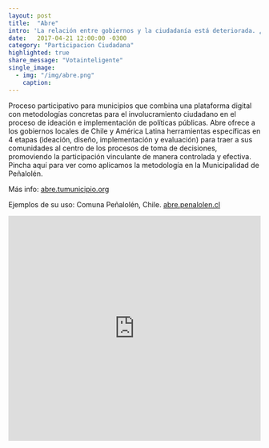 ```yaml
---
layout: post
title:  "Abre"
intro: 'La relación entre gobiernos y la ciudadanía está deteriorada. ¿Crees que es posible transformarla a través de procesos efectivos de participación ciudadana? ¿Piensas que los vecinos de un municipio tienen algo que decir sobre su entorno y las decisiones que toman los gobiernos? ¿Crees en la colaboración como la base para la reconstrucción de la confianza en nuestras ciudades?'
date:   2017-04-21 12:00:00 -0300
category: "Participacion Ciudadana"
highlighted: true
share_message: "Votainteligente"
single_image:
  - img: "/img/abre.png"
    caption:
---
```



Proceso participativo para municipios que combina una plataforma digital con metodologías concretas para el involucramiento ciudadano en el proceso de ideación e implementación de políticas públicas. Abre ofrece a los gobiernos locales de Chile y América Latina herramientas específicas en 4 etapas (ideación, diseño, implementación y evaluación) para traer a sus comunidades al centro de los procesos de toma de decisiones, promoviendo la participación vinculante de manera controlada y efectiva. Pincha aquí para ver como aplicamos la metodología en la Municipalidad de Peñalolén.

Más info: [abre.tumunicipio.org](http://abre.tumunicipio.org/)

Ejemplos de su uso: Comuna Peñalolén, Chile. [abre.penalolen.cl](https://abre.penalolen.cl)

<iframe width="100%" height="450" src="https://www.youtube.com/embed/KAb-0RBCrGM?rel=0&amp;showinfo=0" frameborder="0" allow="autoplay; encrypted-media" allowfullscreen></iframe>
